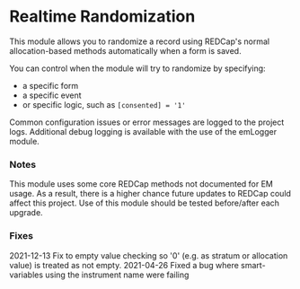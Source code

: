 # Realtime Randomization

This module allows you to randomize a record using REDCap's normal allocation-based methods automatically when a form is saved.

You can control when the module will try to randomize by specifying:
* a specific form
* a specific event
* or specific logic, such as `[consented] = '1'`

Common configuration issues or error messages are logged to the project logs.  Additional debug logging is available with the use of the emLogger module.

### Notes
This module uses some core REDCap methods not documented for EM usage.  As a result, there is a higher chance future updates to REDCap could affect this project.  Use of this module should be tested before/after each upgrade.

### Fixes
2021-12-13 Fix to empty value checking so '0' (e.g. as stratum or allocation value) is treated as not empty.
2021-04-26 Fixed a bug where smart-variables using the instrument name were failing
